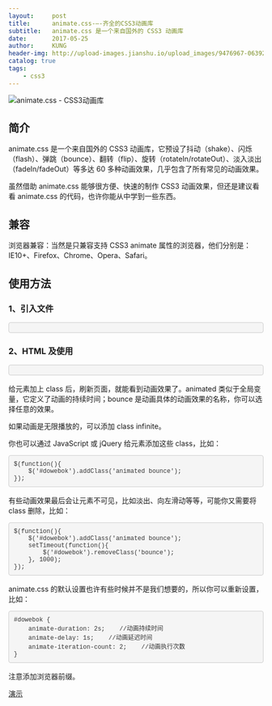 ```yaml
---
layout:     post
title:      animate.css-–-齐全的CSS3动画库
subtitle:   animate.css 是一个来自国外的 CSS3 动画库
date:       2017-05-25
author:     KUNG
header-img: http://upload-images.jianshu.io/upload_images/9476967-0639231b36a96b29.png
catalog: true
tags:
    - css3
---
```


![animate.css - CSS3动画库](http://upload-images.jianshu.io/upload_images/9476967-0639231b36a96b29.png?imageMogr2/auto-orient/strip%7CimageView2/2/w/1240)

## 简介

animate.css 是一个来自国外的 CSS3 动画库，它预设了抖动（shake）、闪烁（flash）、弹跳（bounce）、翻转（flip）、旋转（rotateIn/rotateOut）、淡入淡出（fadeIn/fadeOut）等多达 60 多种动画效果，几乎包含了所有常见的动画效果。

虽然借助 animate.css 能够很方便、快速的制作 CSS3 动画效果，但还是建议看看 animate.css 的代码，也许你能从中学到一些东西。

## 兼容

浏览器兼容：当然是只兼容支持 CSS3 animate 属性的浏览器，他们分别是：IE10+、Firefox、Chrome、Opera、Safari。

## 使用方法

### 1、引入文件

<pre class="" style="box-sizing: border-box; overflow: auto; font-family: SFMono-Regular, Consolas, &quot;Liberation Mono&quot;, Menlo, Courier, monospace; font-size: 12px; display: block; padding: 9.5px; margin: 0px 0px 16px; line-height: normal; color: rgb(51, 51, 51); word-break: break-all; word-wrap: break-word; background-color: rgb(245, 245, 245); border: 1px solid rgb(204, 204, 204); border-radius: 4px; font-style: normal; font-variant: normal; font-weight: 400; font-stretch: normal; letter-spacing: normal; orphans: 2; text-align: start; text-indent: 0px; text-transform: none; widows: 2; word-spacing: 0px; -webkit-text-stroke-width: 0px; text-decoration-style: initial; text-decoration-color: initial;"><link rel="stylesheet" href="animate.min.css"></pre>

### 2、HTML 及使用

<pre class="" style="box-sizing: border-box; overflow: auto; font-family: SFMono-Regular, Consolas, &quot;Liberation Mono&quot;, Menlo, Courier, monospace; font-size: 12px; display: block; padding: 9.5px; margin: 0px 0px 16px; line-height: normal; color: rgb(51, 51, 51); word-break: break-all; word-wrap: break-word; background-color: rgb(245, 245, 245); border: 1px solid rgb(204, 204, 204); border-radius: 4px; font-style: normal; font-variant: normal; font-weight: 400; font-stretch: normal; letter-spacing: normal; orphans: 2; text-align: start; text-indent: 0px; text-transform: none; widows: 2; word-spacing: 0px; -webkit-text-stroke-width: 0px; text-decoration-style: initial; text-decoration-color: initial;"><div class="animated bounce" id="dowebok"></div></pre>

给元素加上 class 后，刷新页面，就能看到动画效果了。animated 类似于全局变量，它定义了动画的持续时间；bounce 是动画具体的动画效果的名称，你可以选择任意的效果。

如果动画是无限播放的，可以添加 class infinite。

你也可以通过 JavaScript 或 jQuery 给元素添加这些 class，比如：

<pre class="" style="box-sizing: border-box; overflow: auto; font-family: SFMono-Regular, Consolas, &quot;Liberation Mono&quot;, Menlo, Courier, monospace; font-size: 12px; display: block; padding: 9.5px; margin: 0px 0px 16px; line-height: normal; color: rgb(51, 51, 51); word-break: break-all; word-wrap: break-word; background-color: rgb(245, 245, 245); border: 1px solid rgb(204, 204, 204); border-radius: 4px; font-style: normal; font-variant: normal; font-weight: 400; font-stretch: normal; letter-spacing: normal; orphans: 2; text-align: start; text-indent: 0px; text-transform: none; widows: 2; word-spacing: 0px; -webkit-text-stroke-width: 0px; text-decoration-style: initial; text-decoration-color: initial;">$(function(){
    $('#dowebok').addClass('animated bounce');
});</pre>

有些动画效果最后会让元素不可见，比如淡出、向左滑动等等，可能你又需要将 class 删除，比如：

<pre class="" style="box-sizing: border-box; overflow: auto; font-family: SFMono-Regular, Consolas, &quot;Liberation Mono&quot;, Menlo, Courier, monospace; font-size: 12px; display: block; padding: 9.5px; margin: 0px 0px 16px; line-height: normal; color: rgb(51, 51, 51); word-break: break-all; word-wrap: break-word; background-color: rgb(245, 245, 245); border: 1px solid rgb(204, 204, 204); border-radius: 4px; font-style: normal; font-variant: normal; font-weight: 400; font-stretch: normal; letter-spacing: normal; orphans: 2; text-align: start; text-indent: 0px; text-transform: none; widows: 2; word-spacing: 0px; -webkit-text-stroke-width: 0px; text-decoration-style: initial; text-decoration-color: initial;">$(function(){
    $('#dowebok').addClass('animated bounce');
    setTimeout(function(){
        $('#dowebok').removeClass('bounce');
    }, 1000);
});</pre>

animate.css 的默认设置也许有些时候并不是我们想要的，所以你可以重新设置，比如：

<pre class="" style="box-sizing: border-box; overflow: auto; font-family: SFMono-Regular, Consolas, &quot;Liberation Mono&quot;, Menlo, Courier, monospace; font-size: 12px; display: block; padding: 9.5px; margin: 0px 0px 16px; line-height: normal; color: rgb(51, 51, 51); word-break: break-all; word-wrap: break-word; background-color: rgb(245, 245, 245); border: 1px solid rgb(204, 204, 204); border-radius: 4px; font-style: normal; font-variant: normal; font-weight: 400; font-stretch: normal; letter-spacing: normal; orphans: 2; text-align: start; text-indent: 0px; text-transform: none; widows: 2; word-spacing: 0px; -webkit-text-stroke-width: 0px; text-decoration-style: initial; text-decoration-color: initial;">#dowebok {
    animate-duration: 2s;    //动画持续时间
    animate-delay: 1s;    //动画延迟时间
    animate-iteration-count: 2;    //动画执行次数
}</pre>

注意添加浏览器前缀。

[演示](http://www.dowebok.com/demo/2014/98/)
